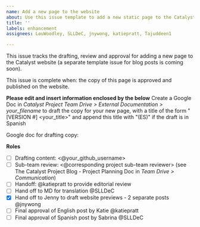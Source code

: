 ```yaml
---
name: Add a new page to the website
about: Use this issue template to add a new static page to the Catalyst Project website
title: ''
labels: enhancement
assignees: LouWoodley, SLLDeC, jnywong, katiepratt, Tajuddeen1

---
```


This issue tracks the drafting, review and approval for adding a new page to the Catalyst website (a separate template issue for blog posts is coming soon).

This issue is complete when: the copy of this page is approved and published on the website.

**Please edit and insert information enclosed by the <angled brackets> below**
Create a Google Doc in *Catalyst Project Team Drive > External Documentation > your_filename* to draft the copy for your new page, with a title of the form "[VERSION #] <your_title>" and append this title with "(ES)" if the draft is in Spanish

Google doc for drafting copy: <paste a link to the Google Doc here>

**Roles**

- [ ] Drafting content: <@your_github_username>
- [ ] Sub-team review: <@corresponding project sub-team reviewer> (see The Catalyst Project Blog - Project Planning Doc in *Team Drive > Communication*) 
- [ ] Handoff: @katiepratt to provide editorial review
- [ ] Hand off to MD for translation @SLLDeC
- [x] Hand off to Jenny to draft website previews - 2 separate posts @jnywong 
- [ ] Final approval of English post by Katie @katiepratt 
- [ ] Final approval of Spanish post by Sabrina @SLLDeC
